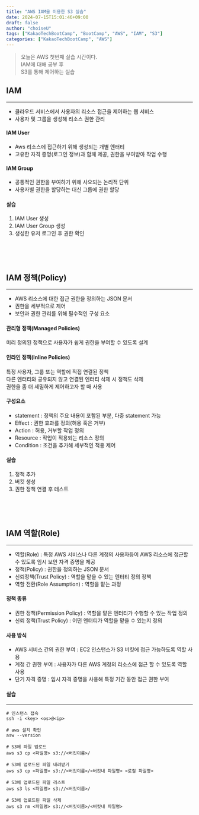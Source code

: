 ```yaml
---
title: "AWS IAM을 이용한 S3 실습"
date: 2024-07-15T15:01:46+09:00
draft: false
author: "choiseU"
tags: ["KakaoTechBootCamp", "BootCamp", "AWS", "IAM", "S3"]
categories: ["KakaoTechBootCamp", "AWS"]
---
```

> 오늘은 AWS 첫번째 실습 시간이다.  
> IAM에 대해 공부 후  
> S3를 통해 제어하는 실습  

## IAM
*** 
- 클라우드 서비스에서 사용자의 리소스 접근을 제어하는 웹 서비스
- 사용자 및 그룹을 생성해 리소스 권한 관리

#### IAM User
- Aws 리소스에 접근하기 위해 생성되는 개별 엔터티
- 고유한 자격 증명(로그인 정보)과 함께 제공, 권한을 부여받아 작업 수행

#### IAM Group
- 공통적인 권한을 부여하기 위해 사요되는 논리적 단위
- 사용자별 권한을 할당하는 대신 그룹에 권한 할당

#### 실습
1. IAM User 생성
2. IAM User Group 생성
3. 생성한 유저 로그인 후 권한 확인

<div style="height: 50px;"></div>

## IAM 정책(Policy)
*** 
- AWS 리소스에 대한 접근 권한을 정의하는 JSON 문서
- 권한을 세부적으로 제어
- 보안과 권한 관리를 위해 필수적인 구성 요소

#### 관리형 정책(Managed Policies)
미리 정의된 정책으로 사용자가 쉽게 권한을 부여할 수 있도록 설계

#### 인라인 정책(Inline Policies)
특정 사용자, 그룹 또는 역할에 직접 연결된 정책  
다른 엔터티와 공유되지 않고 연결된 엔터티 삭제 시 정책도 삭제  
권한을 좀 더 세밀하게 제어하고자 할 때 사용

#### 구성요소
- statement : 정책의 주요 내용이 포함된 부분, 다중 statement 가능
- Effect : 권한 효과를 정의(허용 혹은 거부)
- Action : 허용, 거부할 작업 정의
- Resource : 작업이 적용되는 리소스 정의
- Condition : 조건을 추가해 세부적인 적용 제어

#### 실습
1. 정책 추가
2. 버킷 생성
3. 권한 정책 연결 후 테스트

<div style="height: 50px;"></div>

## IAM 역할(Role)
***
- 역할(Role) : 특정 AWS 서비스나 다른 계정의 사용자등이 AWS 리소스에 접근할 수 있도록 임시 보안 자격 증명을 제공
- 정책(Policy) : 권한을 정의하는 JSON 문서
- 신뢰정책(Trust Policy) : 역할을 맡을 수 있는 엔터티 정의 정책
- 역할 전환(Role Assumption) : 역할을 맡는 과정

#### 정책 종류
- 권한 정책(Permission Policy) : 역할을 맡은 엔터티가 수행할 수 있는 작업 정의
- 신뢰 정책(Trust Policy) : 어떤 엔터티가 역할을 맡을 수 있는지 정의

#### 사용 방식
- AWS 서비스 간의 권한 부여 : EC2 인스턴스가 S3 버킷에 접근 가능하도록 역할 사용
- 계정 간 권한 부여 : 사용자가 다른 AWS 계정의 리소스에 접근 할 수 있도록 역할 사용
- 단기 자격 증명 : 임시 자격 증명을 사용해 특정 기간 동안 접근 권한 부여

#### 실습
*** 
```shell
# 인스턴스 접속
ssh -i <key> <os>@<ip>

# aws 설치 확인
asw --version

# S3에 파일 업로드
aws s3 cp <파일명> s3://<버킷이름>/

# S3에 업로드된 파일 내려받기
aws s3 cp <파일명> s3://<버킷이름>/<버킷내 파일명> <로컬 파일명>

# S3에 업로드된 파일 리스트
aws s3 ls <파일명> s3://<버킷이름>/

# S3에 업로드된 파일 삭제
aws s3 rm <파일명> s3://<버킷이름>/<버킷내 파일명>
```
